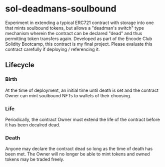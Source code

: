 # sol-deadmans-soulbound

Experiment in extending a typical ERC721 contract with storage into one that mints soulbound tokens, but allows a "deadman's switch" type mechanism wherein the contract can be declared "dead" and thus permitting token transfers again. Developed as part of the Encode Club Solidity Bootcamp, this contract is my final project. Please evaluate this contract carefully if deploying / referencing it.

## Lifecycle

### Birth

At the time of deployment, an initial time until death is set and the contract Owner can mint soulbound NFTs to wallets of their choosing.

### Life

Periodically, the contract Owner must extend the life of the contract before it has been decalred dead.

### Death

Anyone may declare the contract dead so long as the time of death has been met. The Owner will no longer be able to mint tokens and owned tokens may be traded freely.
